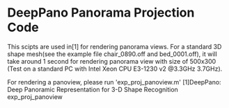 # DeepPano Panorama Projection Code

This scipts are used in[1] for rendering panorama views. For a standard 3D shape mesh(see the example file
chair_0890.off and bed_0001.off), it will take around 1 second for rendering panorama view with size of 500x300 (Test on a standard PC with Intel Xeon CPU E3-1230 v2 @3.3GHz 3.7GHz).

For rendering a panoview, please run 'exp_proj_panoview.m'
[1]DeepPano: Deep Panoramic Representation for 3-D Shape Recognition
exp_proj_panoview
